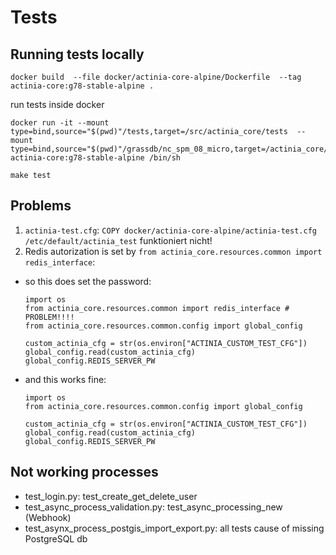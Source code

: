 # Tests

## Running tests locally

```
docker build  --file docker/actinia-core-alpine/Dockerfile  --tag actinia-core:g78-stable-alpine .
```

run tests inside docker
```
docker run -it --mount type=bind,source="$(pwd)"/tests,target=/src/actinia_core/tests  --mount type=bind,source="$(pwd)"/grassdb/nc_spm_08_micro,target=/actinia_core/grassdb/nc_spm_08 actinia-core:g78-stable-alpine /bin/sh

make test
```

## Problems
1. `actinia-test.cfg`: `COPY docker/actinia-core-alpine/actinia-test.cfg /etc/default/actinia_test` funktioniert nicht!
2. Redis autorization is set by `from actinia_core.resources.common import redis_interface`:
  * so this does set the password:
    ```
    import os
    from actinia_core.resources.common import redis_interface # PROBLEM!!!!
    from actinia_core.resources.common.config import global_config

    custom_actinia_cfg = str(os.environ["ACTINIA_CUSTOM_TEST_CFG"])
    global_config.read(custom_actinia_cfg)
    global_config.REDIS_SERVER_PW
    ```
  * and this works fine:
    ```
    import os
    from actinia_core.resources.common.config import global_config

    custom_actinia_cfg = str(os.environ["ACTINIA_CUSTOM_TEST_CFG"])
    global_config.read(custom_actinia_cfg)
    global_config.REDIS_SERVER_PW
    ```

## Not working processes
* test_login.py: test_create_get_delete_user
* test_async_process_validation.py: test_async_processing_new (Webhook)
* test_asynx_process_postgis_import_export.py: all tests cause of missing PostgreSQL db
